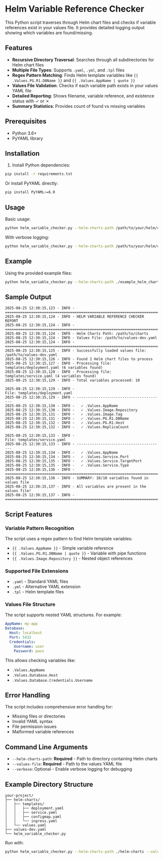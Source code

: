 # Helm Variable Reference Checker

This Python script traverses through Helm chart files and checks if variable references exist in your values file. It provides detailed logging output showing which variables are found/missing.

## Features

- **Recursive Directory Traversal**: Searches through all subdirectories for Helm chart files
- **Multiple File Types**: Supports `.yaml`, `.yml`, and `.tpl` files
- **Regex Pattern Matching**: Finds Helm template variables like `{{ .Values.PG.R1.DBName }}` and `{{ .Values.AppName | quote }}`
- **Values File Validation**: Checks if each variable path exists in your values YAML file
- **Detailed Reporting**: Shows filename, variable reference, and existence status with ✓ or ✗
- **Summary Statistics**: Provides count of found vs missing variables

## Prerequisites

- Python 3.6+
- PyYAML library

## Installation

1. Install Python dependencies:
```bash
pip install -r requirements.txt
```

Or install PyYAML directly:
```bash
pip install PyYAML>=6.0
```

## Usage

Basic usage:
```bash
python helm_variable_checker.py --helm-charts-path /path/to/your/helm/charts --values-file /path/to/values-dev.yaml
```

With verbose logging:
```bash
python helm_variable_checker.py --helm-charts-path /path/to/your/helm/charts --values-file /path/to/values-dev.yaml --verbose
```

## Example

Using the provided example files:
```bash
python helm_variable_checker.py --helm-charts-path ./example_helm_charts --values-file ./values-dev.yaml
```

## Sample Output

```
2025-08-25 12:30:15,123 - INFO - ================================================================================
2025-08-25 12:30:15,124 - INFO - HELM VARIABLE REFERENCE CHECKER REPORT
2025-08-25 12:30:15,124 - INFO - ================================================================================
2025-08-25 12:30:15,124 - INFO - Helm Charts Path: /path/to/charts
2025-08-25 12:30:15,124 - INFO - Values File: /path/to/values-dev.yaml
2025-08-25 12:30:15,124 - INFO - ================================================================================
2025-08-25 12:30:15,125 - INFO - Successfully loaded values file: /path/to/values-dev.yaml
2025-08-25 12:30:15,126 - INFO - Found 2 Helm chart files to process
2025-08-25 12:30:15,127 - INFO - Processing file: templates/deployment.yaml (6 variables found)
2025-08-25 12:30:15,128 - INFO - Processing file: templates/service.yaml (4 variables found)
2025-08-25 12:30:15,129 - INFO - Total variables processed: 10

2025-08-25 12:30:15,129 - INFO - 
File: templates/deployment.yaml
2025-08-25 12:30:15,129 - INFO - ----------------------------------------
2025-08-25 12:30:15,130 - INFO -   ✓ .Values.AppName
2025-08-25 12:30:15,130 - INFO -   ✓ .Values.Image.Repository
2025-08-25 12:30:15,131 - INFO -   ✓ .Values.Image.Tag
2025-08-25 12:30:15,131 - INFO -   ✓ .Values.PG.R1.DBName
2025-08-25 12:30:15,132 - INFO -   ✓ .Values.PG.R1.Host
2025-08-25 12:30:15,132 - INFO -   ✓ .Values.ReplicaCount

2025-08-25 12:30:15,133 - INFO - 
File: templates/service.yaml
2025-08-25 12:30:15,133 - INFO - ----------------------------------------
2025-08-25 12:30:15,134 - INFO -   ✓ .Values.AppName
2025-08-25 12:30:15,134 - INFO -   ✓ .Values.Service.Port
2025-08-25 12:30:15,135 - INFO -   ✓ .Values.Service.TargetPort
2025-08-25 12:30:15,135 - INFO -   ✓ .Values.Service.Type
2025-08-25 12:30:15,136 - INFO - ================================================================================
2025-08-25 12:30:15,136 - INFO - SUMMARY: 10/10 variables found in values file
2025-08-25 12:30:15,137 - INFO - All variables are present in the values file!
2025-08-25 12:30:15,137 - INFO - ================================================================================
```

## Script Features

### Variable Pattern Recognition
The script uses a regex pattern to find Helm template variables:
- `{{ .Values.AppName }}` - Simple variable reference
- `{{ .Values.PG.R1.DBName | quote }}` - Variable with pipe functions
- `{{ .Values.Image.Repository }}` - Nested object references

### Supported File Extensions
- `.yaml` - Standard YAML files
- `.yml` - Alternative YAML extension
- `.tpl` - Helm template files

### Values File Structure
The script supports nested YAML structures. For example:
```yaml
AppName: my-app
Database:
  Host: localhost
  Port: 5432
  Credentials:
    Username: user
    Password: pass
```

This allows checking variables like:
- `.Values.AppName`
- `.Values.Database.Host`
- `.Values.Database.Credentials.Username`

## Error Handling

The script includes comprehensive error handling for:
- Missing files or directories
- Invalid YAML syntax
- File permission issues
- Malformed variable references

## Command Line Arguments

- `--helm-charts-path`: **Required** - Path to directory containing Helm charts
- `--values-file`: **Required** - Path to the values YAML file
- `--verbose`: Optional - Enable verbose logging for debugging

## Example Directory Structure

```
your-project/
├── helm-charts/
│   ├── templates/
│   │   ├── deployment.yaml
│   │   ├── service.yaml
│   │   ├── configmap.yaml
│   │   └── ingress.yaml
│   └── values.yaml
├── values-dev.yaml
└── helm_variable_checker.py
```

Run with:
```bash
python helm_variable_checker.py --helm-charts-path ./helm-charts --values-file ./values-dev.yaml
```
